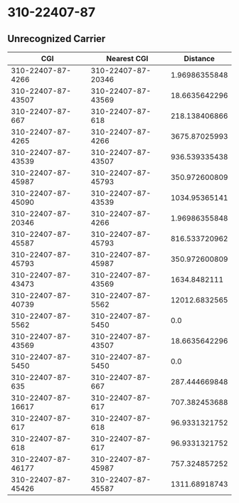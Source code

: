 # 310-22407-87
## Unrecognized Carrier


| CGI | Nearest CGI | Distance |
|-----|-------------|----------|
| 310-22407-87-4266 | 310-22407-87-20346 | 1.96986355848 |
| 310-22407-87-43507 | 310-22407-87-43569 | 18.6635642296 |
| 310-22407-87-667 | 310-22407-87-618 | 218.138406866 |
| 310-22407-87-4265 | 310-22407-87-4266 | 3675.87025993 |
| 310-22407-87-43539 | 310-22407-87-43507 | 936.539335438 |
| 310-22407-87-45987 | 310-22407-87-45793 | 350.972600809 |
| 310-22407-87-45090 | 310-22407-87-43539 | 1034.95365141 |
| 310-22407-87-20346 | 310-22407-87-4266 | 1.96986355848 |
| 310-22407-87-45587 | 310-22407-87-45793 | 816.533720962 |
| 310-22407-87-45793 | 310-22407-87-45987 | 350.972600809 |
| 310-22407-87-43473 | 310-22407-87-43569 | 1634.8482111 |
| 310-22407-87-40739 | 310-22407-87-5562 | 12012.6832565 |
| 310-22407-87-5562 | 310-22407-87-5450 | 0.0 |
| 310-22407-87-43569 | 310-22407-87-43507 | 18.6635642296 |
| 310-22407-87-5450 | 310-22407-87-5450 | 0.0 |
| 310-22407-87-635 | 310-22407-87-667 | 287.444669848 |
| 310-22407-87-16617 | 310-22407-87-617 | 707.382453688 |
| 310-22407-87-617 | 310-22407-87-618 | 96.9331321752 |
| 310-22407-87-618 | 310-22407-87-617 | 96.9331321752 |
| 310-22407-87-46177 | 310-22407-87-45987 | 757.324857252 |
| 310-22407-87-45426 | 310-22407-87-45587 | 1311.68918743 |
